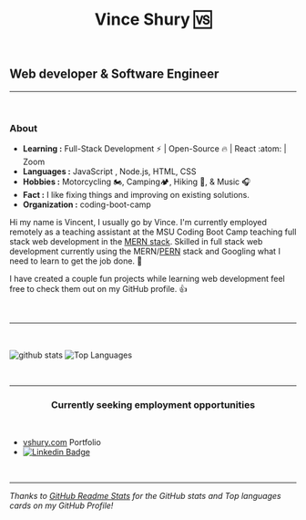 <h1 align="center">
  Vince Shury 🆚
  
</h1>

&nbsp;

<h2>Web developer & Software Engineer</h2>

---

&nbsp;

### About

-  **Learning :** Full-Stack Development :zap: | Open-Source :fire: | React	:atom: | Zoom
-  **Languages :** JavaScript , Node.js, HTML, CSS 
-  **Hobbies :** Motorcycling 🏍️, Camping🏕️, Hiking 🥾, & Music :headphones:
-  **Fact :** I like fixing things and improving on existing solutions. 
-  **Organization :** coding-boot-camp

Hi my name is Vincent, I usually go by Vince.
I'm currently employed remotely as a teaching assistant at the MSU Coding Boot Camp teaching full stack web development in the [MERN stack](https://www.educative.io/edpresso/what-is-mern-stack). 
Skilled in full stack web development currently using the MERN/[PERN](https://www.geeksforgeeks.org/what-is-pern-stack/) stack and Googling what I need to learn to get the job done. :shrug: 

I have created a couple fun projects while learning web development feel free to check them out on my GitHub profile. :thumbsup:

&nbsp;

---

&nbsp;

<div>

  <img align="center" src="https://github-readme-stats.vercel.app/api?username=Vincent440&show_icons=true&theme=dark&include_all_commits=true" alt="github stats" >

  <img align="center" src="https://github-readme-stats.vercel.app/api/top-langs/?username=Vincent440&layout=compact&theme=dark" alt="Top Languages" >

</div>

&nbsp;

---



<h3 align="center">
  <strong>
    Currently seeking employment opportunities
  </strong>
</h3>

&nbsp;

- [vshury.com](https://www.vshury.com/) Portfolio
- [![Linkedin Badge](https://img.shields.io/badge/-Vincent_Shury-blue?style=flat-square&logo=Linkedin&logoColor=white&link=https://www.linkedin.com/in/vincent-shury/)](https://www.linkedin.com/in/VincentShury/)

&nbsp;

---

*Thanks to [GitHub Readme Stats](https://github.com/anuraghazra/github-readme-stats) for the GitHub stats and Top languages cards on my GitHub Profile!*